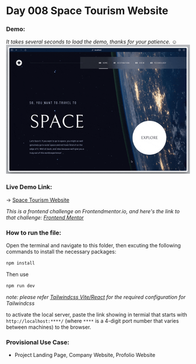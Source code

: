 # Day 008 Space Tourism Website

### Demo:
*It takes several seconds to load the demo, thanks for your patience.* :relaxed:
<img src="./gif/008_space_tourism.gif" alt="Demo gif">

### Live Demo Link: 
-> [Space Tourism Website](https://clickvisionstudio.github.io/space_tourism_website/#/home)

*This is a frontend challenge on Frontendmentor.io, and here's the link to that challenge: [Frontend Mentor](https://www.frontendmentor.io/challenges/space-tourism-multipage-website-gRWj1URZ3)*

### How to run the file:
Open the terminal and navigate to this folder, then excuting the following commands to install the necessary packages:
```bash
npm install
```

Then use
```bash
npm run dev
```
*note: please refer [Tailwindcss Vite/React](https://tailwindcss.com/docs/guides/vite#react) for the required configuration for Tailwindcss*

to activate the local server, paste the link showing in termial that starts with ``http://localhost:****/`` (where `****` is a 4-digit port number that varies between machines) to the browser.

### Provisional Use Case:
- Project Landing Page, Company Website, Profolio Website